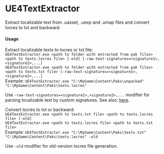 # UE4TextExtractor

Extract localizable text from .uasset, .uexp and .umap files and convert locres to txt and backward.
  
#### Usage  

Extract localizable texts to locres or txt file:  
`UE4TextExtractor.exe <path to folder with extracted from pak files> <path to texts.locres file> [-old] [-raw-text-signatures=<signature1>,<signature2>,...]`  
`UE4TextExtractor.exe <path to folder with extracted from pak files> <path to texts.txt file> [-raw-text-signatures=<signature1>,<signature2>,...]`  
Example: `UE4TextExtractor.exe "C:\MyGame\Content\Paks\unpacked" "C:\MyGame\Content\Paks\texts.locres"`  
  
Use `-raw-text-signatures=<signature1>,<signature2>,...` modifier for parsing localizable text by custom signatures. See also: [here](https://github.com/VD42/UE4TextExtractor/blob/master/RAW_TEXT_SIGNATURES.md).  
  
Convert locres to txt or backward:  
`UE4TextExtractor.exe <path to texts.txt file> <path to texts.locres file> [-old]`  
`UE4TextExtractor.exe <path to texts.locres file> <path to texts.txt file>`  
Example: `UE4TextExtractor.exe "C:\MyGame\Content\Paks\texts.txt" "C:\MyGame\Content\Paks\texts.locres" -old`  
  
Use `-old` modifier for old-version locres file generation.